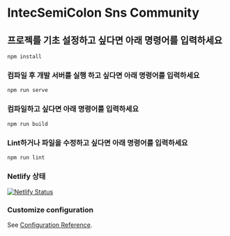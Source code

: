 # IntecSemiColon Sns Community

## 프로젝를 기초 설정하고 싶다면 아래 명령어를 입력하세요
```
npm install
```

### 컴파일 후 개발 서버를 실행 하고 싶다면 아래 명령어를 입력하세요
```
npm run serve
```

### 컴파일하고 싶다면 아래 명령어를 입력하세요
```
npm run build
```

### Lint하거나 파일을 수정하고 싶다면 아래 명령어를 입력하세요
```
npm run lint
```

### Netlify 상태
[![Netlify Status](https://api.netlify.com/api/v1/badges/965a8560-d6ce-45fa-8529-cfcc44af2ebf/deploy-status)](https://app.netlify.com/sites/inquisitive-caramel-500451/deploys)

### Customize configuration
See [Configuration Reference](https://cli.vuejs.org/config/).
